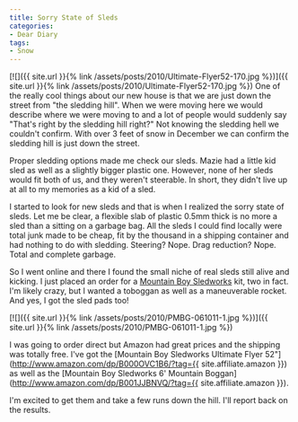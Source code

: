 ```yaml
---
title: Sorry State of Sleds
categories:
- Dear Diary
tags:
- Snow
---
```


[![]({{ site.url }}{% link /assets/posts/2010/Ultimate-Flyer52-170.jpg %})]({{ site.url }}{% link /assets/posts/2010/Ultimate-Flyer52-170.jpg %})
One of the really cool things about our new house is that we are just down the street from "the sledding hill". When we were moving here we would describe where we were moving to and a lot of people would suddenly say "That's right by the sledding hill right?" Not knowing the sledding hell we couldn't confirm. With over 3 feet of snow in December we can confirm the sledding hill is just down the street.

Proper sledding options made me check our sleds. Mazie had a little kid sled as well as a slightly bigger plastic one. However, none of her sleds would fit both of us, and they weren't steerable. In short, they didn't live up at all to my memories as a kid of a sled.

I started to look for new sleds and that is when I realized the sorry state of sleds. Let me be clear, a flexible slab of plastic 0.5mm thick is no more a sled than a sitting on a garbage bag. All the sleds I could find locally were total junk made to be cheap, fit by the thousand in a shipping container and had nothing to do with sledding. Steering? Nope. Drag reduction? Nope. Total and complete garbage.

So I went online and there I found the small niche of real sleds still alive and kicking. I just placed an order for a [Mountain Boy Sledworks](http://www.mountainboysleds.com/) kit, two in fact. I'm likely crazy, but I wanted a toboggan as well as a maneuverable rocket. And yes, I got the sled pads too!

[![]({{ site.url }}{% link /assets/posts/2010/PMBG-061011-1.jpg %})]({{ site.url }}{% link /assets/posts/2010/PMBG-061011-1.jpg %})

I was going to order direct but Amazon had great prices and the shipping was totally free. I've got the [Mountain Boy Sledworks Ultimate Flyer 52"](http://www.amazon.com/dp/B000OVC1B6/?tag={{ site.affiliate.amazon }}) as well as the [Mountain Boy Sledworks 6' Mountain Boggan](http://www.amazon.com/dp/B001JJBNVQ/?tag={{ site.affiliate.amazon }}).

I'm excited to get them and take a few runs down the hill. I'll report back on the results.
